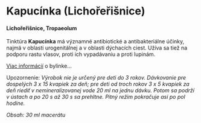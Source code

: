 Kapucínka (Lichořeřišnice)
==========================

#### Lichořeřišnice, Tropaeolum

Tinktúra **Kapucínka** má významné antibiotické a antibakteriálne účinky, najmä
v oblasti urogenitálnej a v oblasti dýchacích ciest. Užíva sa tiež na podporu
rastu vlasov, proti ich vypadávaniu a proti lupinám.

[Viac informácií](/sip/bylinky/kapucinka-vacsia) o bylinke…

Upozornenie: *Výrobok nie je určený pre deti do 3 rokov. Dávkovanie pre
dospelých 3 x 15 kvapiek za deň; pre deti od troch rokov 3 x 5 kvapiek za deň
riediť v nemineralizovanej vode 20 ml na jednu dávku. Potom sa podrží v ústach a
po 20 s až 30 s sa prehltne. Pitný režim pokračuje asi po pol hodine.*

*Obsah: 30 ml macerátu*

